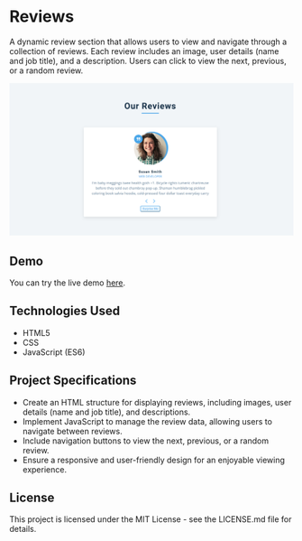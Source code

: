# Reviews

A dynamic review section that allows users to view and navigate through a collection of reviews. Each review includes an image, user details (name and job title), and a description. Users can click to view the next, previous, or a random review.

![Review Section Preview](https://github.com/somayehva/Review-Display/blob/main/Reviews.png)

## Demo

You can try the live demo [here](link-to-your-live-demo).

## Technologies Used

- HTML5
- CSS
- JavaScript (ES6)

## Project Specifications

- Create an HTML structure for displaying reviews, including images, user details (name and job title), and descriptions.
- Implement JavaScript to manage the review data, allowing users to navigate between reviews.
- Include navigation buttons to view the next, previous, or a random review.
- Ensure a responsive and user-friendly design for an enjoyable viewing experience.
  

## License

This project is licensed under the MIT License - see the LICENSE.md file for details.
